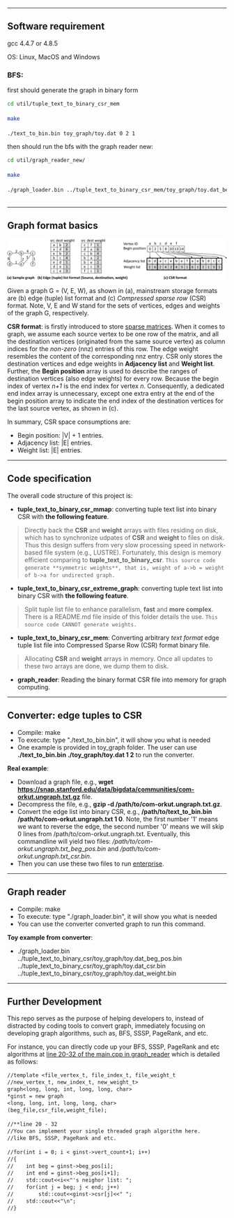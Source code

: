 -----
Software requirement
-----
gcc 4.4.7 or 4.8.5

OS: Linux, MacOS and Windows

### BFS:
first should generate the graph in binary form
```bash
cd util/tuple_text_to_binary_csr_mem

make

./text_to_bin.bin toy_graph/toy.dat 0 2 1

```

then should run the bfs with the graph reader new:

```bash
cd util/graph_reader_new/

make

./graph_loader.bin ../tuple_text_to_binary_csr_mem/toy_graph/toy.dat_beg_pos.bin ../tuple_text_to_binary_csr_mem/toy_graph/toy.dat_csr.bin ../tuple_text_to_binary_csr_mem/toy_graph/toy.dat_weight.bin 



```

-----------
Graph format basics
----------------------
![Alt text](/util/images/intr_graph.png)

Given a graph G = (V, E, W), as shown in (a), mainstream storage formats are (b) edge (tuple) list format and (c) *Compressed sparse row* (CSR) format. Note, V, E and W stand for the sets of vertices, edges and weights of the graph G, respectively.

**CSR format**: is firstly introduced to store [sparse matrices](http://netlib.org/utk/papers/templates/node91.html). When it comes to graph, we assume each source vertex to be one row of the matrix, and all the destination vertices (originated from the same source vertex) as column indices for the *non-zero* (nnz) entries of this row. The edge weight resembles the content of the corresponding nnz entry. CSR only stores the destination vertices and edge weights in **Adjacency list** and **Weight list**. Further, the **Begin position** array is used to describe the ranges of destination vertices (also edge weights) for every row. Because the begin index of vertex *n+1* is the end index for vertex *n*. Consequently, a dedicated end index array is unnecessary, except one extra entry at the end of the begin position array to indicate the end index of the destination vertices for the last source vertex, as shown in (c).  

In summary, CSR space consumptions are: 
- Begin position: |V| + 1 entries.
- Adjacency list: |E| entries. 
- Weight list: |E| entries.


-----
Code specification
---------
The overall code structure of this project is:

- **tuple_text_to_binary_csr_mmap**: converting tuple text list into binary CSR with **the following feature**. 
> Directly back the **CSR** and **weight** arrays with files residing on disk, which has to synchronize udpates of **CSR** and **weight** to files on disk. Thus this design suffers from very slow processing speed in network-based file system (e.g., LUSTRE). Fortunately, this design is memory efficient comparing to **tuple_text_to_binary_csr**.
> ```This source code generate **symmetric weights**, that is, weight of a->b = weight of b->a for undirected graph.```




- **tuple_text_to_binary_csr_extreme_graph**: converting tuple text list into binary CSR with **the following feature**. 
> Split tuple list file to enhance parallelism, **fast** and **more complex**. There is a README.md file inside of this folder details the use.
> ```This source code CANNOT generate weights.```

- **tuple_text_to_binary_csr_mem**:
Converting arbitrary *text format* edge tuple list file into Compressed Sparse Row (CSR) format binary file. 
> Allocating **CSR** and **weight** arrays in memory. Once all updates to these two arrays are done, we dump them to disk.



- **graph_reader**: Reading the binary format CSR file into memory for graph computing.


-----
Converter: edge tuples to CSR
----
- Compile: make
- To execute: type "./text_to_bin.bin", it will show you what is needed
- One example is provided in toy_graph folder. The user can use **./text_to_bin.bin ./toy_graph/toy.dat 1 2** to run the converter.


**Real example**:
- Download a graph file, e.g., **wget https://snap.stanford.edu/data/bigdata/communities/com-orkut.ungraph.txt.gz** file. 
- Decompress the file, e.g., **gzip -d /path/to/com-orkut.ungraph.txt.gz**. 
- Convert the edge list into binary CSR, e.g., **/path/to/text_to_bin.bin /path/to/com-orkut.ungraph.txt 1 0**. Note, the first number '1' means we want to reverse the edge, the second number '0' means we will skip 0 lines from /path/to/com-orkut.ungraph.txt. Eventually, this commandline will yield two files: */path/to/com-orkut.ungraph.txt_beg_pos.bin* and */path/to/com-orkut.ungraph.txt_csr.bin*. 
- Then you can use these two files to run [enterprise](https://github.com/iHeartGraph/Enterprise).


-----
Graph reader
----
- Compile: make
- To execute: type "./graph_loader.bin", it will show you what is needed
- You can use the converter converted graph to run this command. 

**Toy example from converter**:
- ./graph_loader.bin ../tuple_text_to_binary_csr/toy_graph/toy.dat_beg_pos.bin  ../tuple_text_to_binary_csr/toy_graph/toy.dat_csr.bin ../tuple_text_to_binary_csr/toy_graph/toy.dat_weight.bin 

--------
Further Development
--------------
This repo serves as the purpose of helping developers to, instead of distracted by coding tools to convert graph, immediately focusing on developing graph algorithms, such as, BFS, SSSP, PageRank, and etc.

For instance, you can directly code up your BFS, SSSP, PageRank and etc algorithms at [line 20-32 of the main.cpp in graph_reader](https://github.com/asherliu/graph_project_start/blob/master/graph_reader/main.cpp#L20-L32) which is detailed as follows:
>
	
	//template <file_vertex_t, file_index_t, file_weight_t
	//new_vertex_t, new_index_t, new_weight_t>
	graph<long, long, int, long, long, char>
	*ginst = new graph
	<long, long, int, long, long, char>
	(beg_file,csr_file,weight_file);
    
    //**line 20 - 32 
    //You can implement your single threaded graph algorithm here.
    //like BFS, SSSP, PageRank and etc.
    
    //for(int i = 0; i < ginst->vert_count+1; i++)
    //{
    //    int beg = ginst->beg_pos[i];
    //    int end = ginst->beg_pos[i+1];
    //    std::cout<<i<<"'s neighor list: ";
    //    for(int j = beg; j < end; j++)
    //        std::cout<<ginst->csr[j]<<" ";
    //    std::cout<<"\n";
    //} 
     
